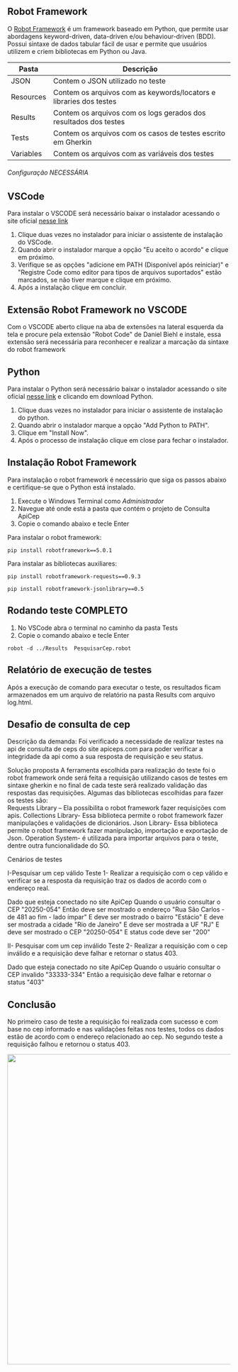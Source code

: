 ## Robot Framework
O [Robot Framework](https://robotframework.org/) é um framework baseado em Python, que permite usar abordagens keyword-driven, data-driven e/ou behaviour-driven (BDD). Possui sintaxe de dados tabular fácil de usar e permite que usuários utilizem e criem bibliotecas em Python ou Java.


| Pasta             | Descrição                                                           |
| ----------------- | ----------------------------------------------------------------    |
| JSON              | Contem o JSON utilizado no teste                                    |
| Resources         | Contem os arquivos com as keywords/locators e libraries dos testes  |
| Results           | Contem os arquivos com os logs gerados dos resultados dos testes    |
| Tests             | Contem os arquivos com os casos de testes escrito em Gherkin        |
| Variables         | Contem os arquivos com as variáveis dos testes                      |

###### Configuração NECESSÁRIA ######

## VSCode
Para instalar o VSCODE será necessário baixar o instalador acessando o site oficial [nesse link](https://code.visualstudio.com)
1. Clique duas vezes no instalador para iniciar o assistente de instalação do VSCode.
2. Quando abrir o instalador marque a opção "Eu aceito o acordo" e clique em próximo.
3. Verifique se as opções "adicione em PATH (Disponível após reiniciar)" e "Registre Code como editor para tipos de arquivos suportados" estão marcados, se não tiver marque e clique em próximo.
4. Após a instalação clique em concluir.

## Extensão Robot Framework no VSCODE
Com o VSCODE aberto clique na aba de extensões na lateral esquerda da tela e procure pela extensão "Robot Code" de Daniel Biehl e instale, essa extensão será necessária para reconhecer e realizar a marcação da sintaxe do robot framework 

## Python
Para instalar o Python será necessário baixar o instalador acessando o site oficial [nesse link](https://www.python.org/downloads/) e clicando em download Python.
1. Clique duas vezes no instalador para iniciar o assistente de instalação do python.
2. Quando abrir o instalador marque a opção "Add Python to PATH".
3. Clique em "Install Now".
4. Após o processo de instalação clique em close para fechar o instalador.


## Instalação Robot Framework
Para instalação o robot framework é necessário que siga os passos abaixo e certifique-se que o Python está instalado.

1. Execute o Windows Terminal como *Administrador*
2. Navegue até onde está a pasta que contém o projeto de Consulta ApiCep
3. Copie o comando abaixo e tecle Enter 

Para instalar o robot framework:
```
pip install robotframework==5.0.1
```

Para instalar as bibliotecas auxiliares:
```
pip install robotframework-requests==0.9.3
```
```
pip install robotframework-jsonlibrary==0.5 
```

## Rodando teste COMPLETO

1. No VSCode abra o terminal no caminho da pasta Tests
2. Copie o comando abaixo e tecle Enter

```
robot -d ../Results  PesquisarCep.robot
```
## Relatório de execução de testes
Após a execução de comando para executar o teste, os resultados ficam armazenados em um arquivo de relatório na pasta Results com arquivo log.html.

## Desafio de consulta de cep 

Descrição da demanda:
	Foi verificado a necessidade de realizar testes na api de consulta de ceps do site apiceps.com para poder verificar a integridade da api como a sua resposta de requisição e seu status.

Solução proposta
	A ferramenta escolhida para realização do teste foi o robot framework onde será feita a requisição utilizando casos de testes em sintaxe gherkin e no final de cada teste será realizado validação das respostas das requisições. Algumas das bibliotecas escolhidas para fazer os testes são: 	
Requests Library – Ela possibilita o robot framework fazer requisições com apis.
Collections Library- Essa biblioteca permite o robot framework fazer manipulações e validações de dicionários.
Json Library- Essa biblioteca permite o robot framework fazer manipulação, importação e exportação de Json.
Operation System- é utilizada para importar arquivos para o teste, dentre outra funcionalidade do SO.

Cenários de testes

I-Pesquisar um cep válido 
Teste 1- Realizar a requisição com o cep válido e verificar se a resposta da requisição traz os dados de acordo com o endereço real.

Dado que esteja conectado no site ApiCep
Quando o usuário consultar o CEP "20250-054" 
Então deve ser mostrado o endereço "Rua São Carlos - de 481          ao fim - lado ímpar"
E deve ser mostrado o bairro "Estácio"
E deve ser mostrada a cidade "Rio de Janeiro"
E deve ser mostrada a UF "RJ"
E deve ser mostrado o CEP "20250-054"
E status code deve ser "200"

II- Pesquisar com um cep inválido
Teste 2- Realizar a requisição com o cep inválido e a requisição deve falhar e retornar o status 403.

Dado que esteja conectado no site ApiCep
Quando o usuário consultar o CEP invalido "33333-334"
Então a requisição deve falhar e retornar o status "403"

## Conclusão
No primeiro caso de teste a requisição foi realizada com sucesso e com base no cep informado e nas validações feitas nos testes, todos os dados estão de acordo com o endereço relacionado ao cep.
No segundo teste a requisição falhou e retornou o status 403.


<div align-center>
<img src="https://user-images.githubusercontent.com/105563616/212573881-b024a5ef-c794-4589-8f51-2a17f4d45451.png" width=700  />
 </div>
